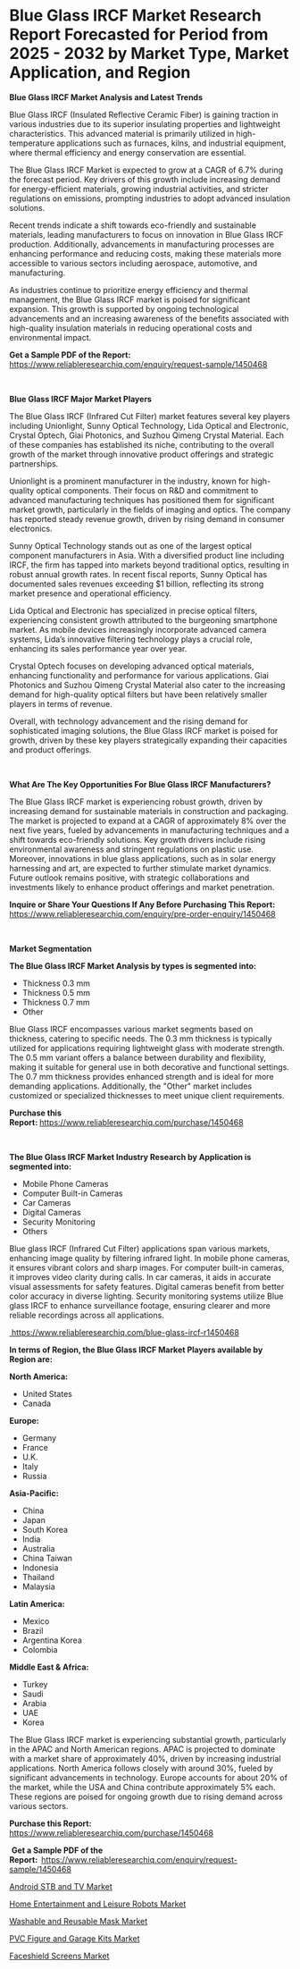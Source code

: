 <p><h1>Blue Glass IRCF Market Research Report Forecasted for Period from 2025 -  2032 by Market Type, Market Application, and Region</h1></p><p><strong>Blue Glass IRCF Market Analysis and Latest Trends</strong></p>
<p><p>Blue Glass IRCF (Insulated Reflective Ceramic Fiber) is gaining traction in various industries due to its superior insulating properties and lightweight characteristics. This advanced material is primarily utilized in high-temperature applications such as furnaces, kilns, and industrial equipment, where thermal efficiency and energy conservation are essential.</p><p>The Blue Glass IRCF Market is expected to grow at a CAGR of 6.7% during the forecast period. Key drivers of this growth include increasing demand for energy-efficient materials, growing industrial activities, and stricter regulations on emissions, prompting industries to adopt advanced insulation solutions. </p><p>Recent trends indicate a shift towards eco-friendly and sustainable materials, leading manufacturers to focus on innovation in Blue Glass IRCF production. Additionally, advancements in manufacturing processes are enhancing performance and reducing costs, making these materials more accessible to various sectors including aerospace, automotive, and manufacturing.</p><p>As industries continue to prioritize energy efficiency and thermal management, the Blue Glass IRCF market is poised for significant expansion. This growth is supported by ongoing technological advancements and an increasing awareness of the benefits associated with high-quality insulation materials in reducing operational costs and environmental impact.</p></p>
<p><strong>Get a Sample PDF of the Report:&nbsp;</strong> <a href="https://www.reliableresearchiq.com/enquiry/request-sample/1450468?utm_campaign=904&utm_medium=2&utm_source=Github&utm_content=ia&utm_term=05042025&utm_id=blue-glass-ircf">https://www.reliableresearchiq.com/enquiry/request-sample/1450468</a></p>
<p>&nbsp;</p>
<p><strong>Blue Glass IRCF Major Market Players</strong></p>
<p><p>The Blue Glass IRCF (Infrared Cut Filter) market features several key players including Unionlight, Sunny Optical Technology, Lida Optical and Electronic, Crystal Optech, Giai Photonics, and Suzhou Qimeng Crystal Material. Each of these companies has established its niche, contributing to the overall growth of the market through innovative product offerings and strategic partnerships.</p><p>Unionlight is a prominent manufacturer in the industry, known for high-quality optical components. Their focus on R&D and commitment to advanced manufacturing techniques has positioned them for significant market growth, particularly in the fields of imaging and optics. The company has reported steady revenue growth, driven by rising demand in consumer electronics.</p><p>Sunny Optical Technology stands out as one of the largest optical component manufacturers in Asia. With a diversified product line including IRCF, the firm has tapped into markets beyond traditional optics, resulting in robust annual growth rates. In recent fiscal reports, Sunny Optical has documented sales revenues exceeding $1 billion, reflecting its strong market presence and operational efficiency.</p><p>Lida Optical and Electronic has specialized in precise optical filters, experiencing consistent growth attributed to the burgeoning smartphone market. As mobile devices increasingly incorporate advanced camera systems, Lida’s innovative filtering technology plays a crucial role, enhancing its sales performance year over year.</p><p>Crystal Optech focuses on developing advanced optical materials, enhancing functionality and performance for various applications. Giai Photonics and Suzhou Qimeng Crystal Material also cater to the increasing demand for high-quality optical filters but have been relatively smaller players in terms of revenue.</p><p>Overall, with technology advancement and the rising demand for sophisticated imaging solutions, the Blue Glass IRCF market is poised for growth, driven by these key players strategically expanding their capacities and product offerings.</p></p>
<p>&nbsp;</p>
<p><strong>What Are The Key Opportunities For Blue Glass IRCF Manufacturers?</strong></p>
<p><p>The Blue Glass IRCF market is experiencing robust growth, driven by increasing demand for sustainable materials in construction and packaging. The market is projected to expand at a CAGR of approximately 8% over the next five years, fueled by advancements in manufacturing techniques and a shift towards eco-friendly solutions. Key growth drivers include rising environmental awareness and stringent regulations on plastic use. Moreover, innovations in blue glass applications, such as in solar energy harnessing and art, are expected to further stimulate market dynamics. Future outlook remains positive, with strategic collaborations and investments likely to enhance product offerings and market penetration.</p></p>
<p><strong>Inquire or Share Your Questions If Any Before Purchasing This Report:</strong> <a href="https://www.reliableresearchiq.com/enquiry/pre-order-enquiry/1450468?utm_campaign=904&utm_medium=2&utm_source=Github&utm_content=ia&utm_term=05042025&utm_id=blue-glass-ircf">https://www.reliableresearchiq.com/enquiry/pre-order-enquiry/1450468</a></p>
<p>&nbsp;</p>
<p><strong>Market Segmentation</strong></p>
<p><strong>The Blue Glass IRCF Market Analysis by types is segmented into:</strong></p>
<p><ul><li>Thickness 0.3 mm</li><li>Thickness 0.5 mm</li><li>Thickness 0.7 mm</li><li>Other</li></ul></p>
<p><p>Blue Glass IRCF encompasses various market segments based on thickness, catering to specific needs. The 0.3 mm thickness is typically utilized for applications requiring lightweight glass with moderate strength. The 0.5 mm variant offers a balance between durability and flexibility, making it suitable for general use in both decorative and functional settings. The 0.7 mm thickness provides enhanced strength and is ideal for more demanding applications. Additionally, the "Other" market includes customized or specialized thicknesses to meet unique client requirements.</p></p>
<p><strong>Purchase this Report:&nbsp;</strong><a href="https://www.reliableresearchiq.com/purchase/1450468?utm_campaign=904&utm_medium=2&utm_source=Github&utm_content=ia&utm_term=05042025&utm_id=blue-glass-ircf">https://www.reliableresearchiq.com/purchase/1450468</a></p>
<p>&nbsp;</p>
<p><strong>The Blue Glass IRCF Market Industry Research by Application is segmented into:</strong></p>
<p><ul><li>Mobile Phone Cameras</li><li>Computer Built-in Cameras</li><li>Car Cameras</li><li>Digital Cameras</li><li>Security Monitoring</li><li>Others</li></ul></p>
<p><p>Blue glass IRCF (Infrared Cut Filter) applications span various markets, enhancing image quality by filtering infrared light. In mobile phone cameras, it ensures vibrant colors and sharp images. For computer built-in cameras, it improves video clarity during calls. In car cameras, it aids in accurate visual assessments for safety features. Digital cameras benefit from better color accuracy in diverse lighting. Security monitoring systems utilize Blue glass IRCF to enhance surveillance footage, ensuring clearer and more reliable recordings across all applications.</p></p>
<p><a href="https://www.reliableresearchiq.com/blue-glass-ircf-r1450468?utm_campaign=904&utm_medium=2&utm_source=Github&utm_content=ia&utm_term=05042025&utm_id=blue-glass-ircf">&nbsp;https://www.reliableresearchiq.com/blue-glass-ircf-r1450468</a></p>
<p><strong>In terms of Region, the Blue Glass IRCF Market Players available by Region are:</strong></p>
<p>
    <p> <strong> North America: </strong>
        <ul>
            <li>United States</li>
            <li>Canada</li>
        </ul>
        </p> 
    <p> <strong> Europe: </strong>
        <ul>
            <li>Germany</li>
            <li>France</li>
            <li>U.K.</li>
            <li>Italy</li>
            <li>Russia</li>
        </ul>
        </p> 
    <p> <strong> Asia-Pacific: </strong>
        <ul>
            <li>China</li>
            <li>Japan</li>
            <li>South Korea</li>
            <li>India</li>
            <li>Australia</li>
            <li>China Taiwan</li>
            <li>Indonesia</li>
            <li>Thailand</li>
            <li>Malaysia</li>
        </ul>
        </p> 
    <p> <strong> Latin America: </strong>
        <ul>
            <li>Mexico</li>
            <li>Brazil</li>
            <li>Argentina Korea</li>
            <li>Colombia</li>
        </ul>
        </p> 
    <p> <strong> Middle East & Africa: </strong>
        <ul>
            <li>Turkey</li>
            <li>Saudi</li>
            <li>Arabia</li>
            <li>UAE</li>
            <li>Korea</li>
        </ul>
    </p>
    </p>
<p><p>The Blue Glass IRCF market is experiencing substantial growth, particularly in the APAC and North American regions. APAC is projected to dominate with a market share of approximately 40%, driven by increasing industrial applications. North America follows closely with around 30%, fueled by significant advancements in technology. Europe accounts for about 20% of the market, while the USA and China contribute approximately 5% each. These regions are poised for ongoing growth due to rising demand across various sectors.</p></p>
<p><strong>Purchase this Report: </strong><a href="https://www.reliableresearchiq.com/purchase/1450468?utm_campaign=904&utm_medium=2&utm_source=Github&utm_content=ia&utm_term=05042025&utm_id=blue-glass-ircf">https://www.reliableresearchiq.com/purchase/1450468</a></p>
<p>&nbsp;<strong>Get a Sample PDF of the Report:&nbsp;&nbsp;</strong><a href="https://www.reliableresearchiq.com/enquiry/request-sample/1450468?utm_campaign=904&utm_medium=2&utm_source=Github&utm_content=ia&utm_term=05042025&utm_id=blue-glass-ircf">https://www.reliableresearchiq.com/enquiry/request-sample/1450468</a></p>
<p><strong></strong></p>
<p><p><a href="https://github.com/stohllaackdw/Market-Research-Report-List-1/blob/main/android-stb-and-tv-market.md?utm_campaign=904&utm_medium=2&utm_source=Github&utm_content=ia&utm_term=05042025&utm_id=blue-glass-ircf">Android STB and TV Market</a></p><p><a href="https://github.com/bramsklizas/Market-Research-Report-List-1/blob/main/home-entertainment-and-leisure-robots-market.md?utm_campaign=904&utm_medium=2&utm_source=Github&utm_content=ia&utm_term=05042025&utm_id=blue-glass-ircf">Home Entertainment and Leisure Robots Market</a></p><p><a href="https://github.com/motanafraxer/Market-Research-Report-List-1/blob/main/washable-and-reusable-mask-market.md?utm_campaign=904&utm_medium=2&utm_source=Github&utm_content=ia&utm_term=05042025&utm_id=blue-glass-ircf">Washable and Reusable Mask Market</a></p><p><a href="https://github.com/efialiurca/Market-Research-Report-List-1/blob/main/pvc-figure-and-garage-kits-market.md?utm_campaign=904&utm_medium=2&utm_source=Github&utm_content=ia&utm_term=05042025&utm_id=blue-glass-ircf">PVC Figure and Garage Kits Market</a></p><p><a href="https://github.com/noppbebawy/Market-Research-Report-List-1/blob/main/faceshield-screens-market.md?utm_campaign=904&utm_medium=2&utm_source=Github&utm_content=ia&utm_term=05042025&utm_id=blue-glass-ircf">Faceshield Screens Market</a></p></p>